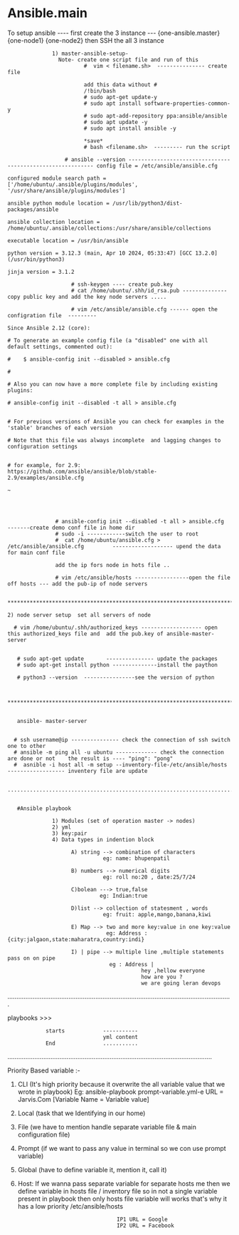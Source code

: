 # Ansible.main

To setup ansible ----
                  first create the 3 instance --- {one-ansible.master} {one-node1} {one-node2}
                  then SSH the all 3 instance

                  1) master-ansible-setup- 
                    Note- create one script file and run of this 
                            #  vim < filename.sh>  --------------- create file
                            
                            add this data without #
                            /!bin/bash
                            # sudo apt-get update-y
                            # sudo apt install software-properties-common-y
                            # sudo apt-add-repository ppa:ansible/ansible
                            # sudo apt update -y
                            # sudo apt install ansible -y 

                            *save*
                            # bash <filename.sh>  --------- run the script 

                      # ansible --version ----------------------------------------------------------- config file = /etc/ansible/ansible.cfg
                                                                                                    configured module search path = ['/home/ubuntu/.ansible/plugins/modules', '/usr/share/ansible/plugins/modules']
                                                                                                    ansible python module location = /usr/lib/python3/dist-packages/ansible
                                                                                                    ansible collection location = /home/ubuntu/.ansible/collections:/usr/share/ansible/collections
                                                                                                     executable location = /usr/bin/ansible
                                                                                                      python version = 3.12.3 (main, Apr 10 2024, 05:33:47) [GCC 13.2.0] (/usr/bin/python3)
                                                                                                      jinja version = 3.1.2

                        # ssh-keygen ---- create pub.key
                        # cat /home/ubuntu/.shh/id_rsa.pub -------------- copy public key and add the key node servers .....

                        # vim /etc/ansible/ansible.cfg ------ open the configration file  ---------
                                                                                                     Since Ansible 2.12 (core):
                                                                                                   # To generate an example config file (a "disabled" one with all default settings, commented out):
                                                                                                   #    $ ansible-config init --disabled > ansible.cfg
                                                                                                   #
                                                                                                   # Also you can now have a more complete file by including existing plugins:
                                                                                                   # ansible-config init --disabled -t all > ansible.cfg

                                                                                                   # For previous versions of Ansible you can check for examples in the 'stable' branches of each version
                                                                                                   # Note that this file was always incomplete  and lagging changes to configuration settings

                                                                                                   # for example, for 2.9: https://github.com/ansible/ansible/blob/stable-2.9/examples/ansible.cfg
                                                                                                    ~                                                                                                     




                   # ansible-config init --disabled -t all > ansible.cfg             -------create demo conf file in home dir 
                   # sudo -i ------------switch the user to root
                   #  cat /home/ubuntu/ansible.cfg > /etc/ansible/ansible.cfg         ------------------- upend the data for main conf file

                   add the ip fors node in hots file ..

                   # vim /etc/ansible/hosts -----------------open the file off hosts --- add the pub-ip of node servers 


    **********************************************************************************************************************************************************************************

    2) node server setup  set all servers of node 

      # vim /home/ubuntu/.shh/authorized_keys ------------------- open this authorized_keys file and  add the pub.key of ansible-master-server 

 
       # sudo apt-get update       --------------- update the packages 
       # sudo apt-get install python --------------install the paython 

       # python3 --version  ----------------see the version of python 


       **********************************************************************************************************************************************************************************


       ansible- master-server


      # ssh username@ip --------------- check the connection of ssh switch one to other 
      # ansible -m ping all -u ubuntu ------------- check the connection are done or not    the result is ---- "ping": "pong"
      #  asnible -i host all -m setup --inventory-file-/etc/ansible/hosts ------------------ inventery file are update 
      
      ................................................................................................................


       #Ansible playbook
         
                  1) Modules (set of operation master -> nodes)
                  2) yml 
                  3) key:pair
                  4) Data types in indention block 
                        
                        A) string --> combination of characters
                                  eg: name: bhupenpatil

                        B) numbers --> numerical digits 
                                  eg: roll no:20 , date:25/7/24

                        C)bolean ---> true,false 
                                 eg: Indian:true

                        D)list --> collection of statesment , words 
                                  eg: fruit: apple,mango,banana,kiwi

                        E) Map --> two and more key:value in one key:value
                                   eg: Address :{city:jalgaon,state:maharatra,country:indi}

                        I) | pipe --> multiple line ,multiple statements pass on on pipe 
                                    eg : Address | 
                                              hey ,hellow everyone
                                              how are you ?
                                              we are going leran devops 

.............................................................................................................................

playbooks >>>
                
                starts            -----------
                                  yml content
                End               ...........   


..................................................................................................................

Priority Based variable :-

1) CLI (It's high priority because it overwrite the all variable value that we wrote in playbook)
               Eg: ansible-playbook prompt-variable.yml-e URL = Jarvis.Com [Variable Name = Variable value]

2) Local (task that we Identifying in our home)

3) File (we have to mention handle separate variable file & main configuration file) 

4) Prompt (if we want to pass any value in terminal so we con use prompt variable)

5) Global (have to define variable it, mention it, call it)

5) Host: If we wanna pass separate variable for separate hosts me then we define variable in hosts file / inventory file so in not a single variable present in playbook then only hosts file variable will works that's why it has a low priority /etc/ansible/hosts

                                      IP1 URL = Google
                                      IP2 URL = Facebook


                                                         
                           



       
                   













                        
                            
              
